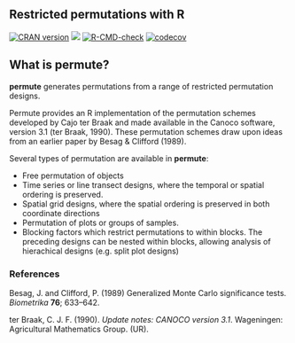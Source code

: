## Restricted permutations with R

[![CRAN version](https://www.r-pkg.org/badges/version/permute)](https://cran.r-project.org/package=permute)
[![](https://cranlogs.r-pkg.org/badges/grand-total/permute)](https://cran.r-project.org/package=permute)
[![R-CMD-check](https://github.com/gavinsimpson/permute/workflows/R-CMD-check/badge.svg)](https://github.com/gavinsimpson/cocorresp/actions)
[![codecov](https://codecov.io/gh/gavinsimpson/permute/graph/badge.svg?token=2FYEfBBSJ7)](https://app.codecov.io/gh/gavinsimpson/permute)

## What is permute?

**permute** generates permutations from a range of restricted 
permutation designs.

Permute provides an R implementation of the permutation schemes 
developed by Cajo ter Braak and made available in the Canoco software, 
version 3.1 (ter Braak, 1990). These permutation schemes draw upon 
ideas from an earlier paper by Besag & Clifford (1989).

Several types of permutation are available in **permute**:

 * Free permutation of objects
 * Time series or line transect designs, where the temporal or spatial ordering is preserved.
 * Spatial grid designs, where the spatial ordering is preserved in both coordinate directions
 * Permutation of plots or groups of samples.
 * Blocking factors which restrict permutations to within blocks. The preceding designs can be nested within blocks, allowing analysis of hierachical designs (e.g. split plot designs)

### References

Besag, J. and Clifford, P. (1989) Generalized Monte Carlo significance tests. *Biometrika* **76**; 633&ndash;642.

ter Braak, C. J. F. (1990). *Update notes: CANOCO version 3.1*. Wageningen: Agricultural Mathematics Group. (UR).
